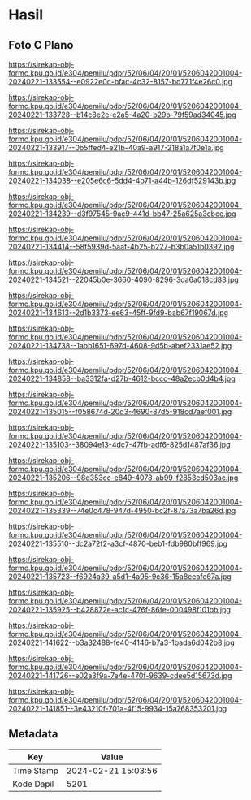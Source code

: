 # Hasil

## Foto C Plano

https://sirekap-obj-formc.kpu.go.id/e304/pemilu/pdpr/52/06/04/20/01/5206042001004-20240221-133554--e0922e0c-bfac-4c32-8157-bd771f4e26c0.jpg

https://sirekap-obj-formc.kpu.go.id/e304/pemilu/pdpr/52/06/04/20/01/5206042001004-20240221-133728--b14c8e2e-c2a5-4a20-b29b-79f59ad34045.jpg

https://sirekap-obj-formc.kpu.go.id/e304/pemilu/pdpr/52/06/04/20/01/5206042001004-20240221-133917--0b5ffed4-e21b-40a9-a917-218a1a7f0e1a.jpg

https://sirekap-obj-formc.kpu.go.id/e304/pemilu/pdpr/52/06/04/20/01/5206042001004-20240221-134038--e205e6c6-5dd4-4b71-a44b-126df529143b.jpg

https://sirekap-obj-formc.kpu.go.id/e304/pemilu/pdpr/52/06/04/20/01/5206042001004-20240221-134239--d3f97545-9ac9-441d-bb47-25a625a3cbce.jpg

https://sirekap-obj-formc.kpu.go.id/e304/pemilu/pdpr/52/06/04/20/01/5206042001004-20240221-134414--58f5939d-5aaf-4b25-b227-b3b0a51b0392.jpg

https://sirekap-obj-formc.kpu.go.id/e304/pemilu/pdpr/52/06/04/20/01/5206042001004-20240221-134521--22045b0e-3660-4090-8296-3da6a018cd83.jpg

https://sirekap-obj-formc.kpu.go.id/e304/pemilu/pdpr/52/06/04/20/01/5206042001004-20240221-134613--2d1b3373-ee63-45ff-9fd9-bab67f19067d.jpg

https://sirekap-obj-formc.kpu.go.id/e304/pemilu/pdpr/52/06/04/20/01/5206042001004-20240221-134738--1abb1651-697d-4608-9d5b-abef2331ae52.jpg

https://sirekap-obj-formc.kpu.go.id/e304/pemilu/pdpr/52/06/04/20/01/5206042001004-20240221-134858--ba3312fa-d27b-4612-bccc-48a2ecb0d4b4.jpg

https://sirekap-obj-formc.kpu.go.id/e304/pemilu/pdpr/52/06/04/20/01/5206042001004-20240221-135015--f058674d-20d3-4690-87d5-918cd7aef001.jpg

https://sirekap-obj-formc.kpu.go.id/e304/pemilu/pdpr/52/06/04/20/01/5206042001004-20240221-135103--38094e13-4dc7-47fb-adf6-825d1487af36.jpg

https://sirekap-obj-formc.kpu.go.id/e304/pemilu/pdpr/52/06/04/20/01/5206042001004-20240221-135206--98d353cc-e849-4078-ab99-f2853ed503ac.jpg

https://sirekap-obj-formc.kpu.go.id/e304/pemilu/pdpr/52/06/04/20/01/5206042001004-20240221-135339--74e0c478-947d-4950-bc2f-87a73a7ba26d.jpg

https://sirekap-obj-formc.kpu.go.id/e304/pemilu/pdpr/52/06/04/20/01/5206042001004-20240221-135510--dc2a72f2-a3cf-4870-beb1-fdb980bff969.jpg

https://sirekap-obj-formc.kpu.go.id/e304/pemilu/pdpr/52/06/04/20/01/5206042001004-20240221-135723--f6924a39-a5d1-4a95-9c36-15a8eeafc67a.jpg

https://sirekap-obj-formc.kpu.go.id/e304/pemilu/pdpr/52/06/04/20/01/5206042001004-20240221-135925--b428872e-ac1c-476f-86fe-000498f101bb.jpg

https://sirekap-obj-formc.kpu.go.id/e304/pemilu/pdpr/52/06/04/20/01/5206042001004-20240221-141622--b3a32488-fe40-4146-b7a3-1bada6d042b8.jpg

https://sirekap-obj-formc.kpu.go.id/e304/pemilu/pdpr/52/06/04/20/01/5206042001004-20240221-141726--e02a3f9a-7e4e-470f-9639-cdee5d15673d.jpg

https://sirekap-obj-formc.kpu.go.id/e304/pemilu/pdpr/52/06/04/20/01/5206042001004-20240221-141851--3e43210f-701a-4f15-9934-15a768353201.jpg


## Metadata

| Key        | Value               |
| ---------- | ------------------- |
| Time Stamp | 2024-02-21 15:03:56 |
| Kode Dapil | 5201                |



